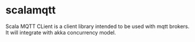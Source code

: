 scalamqtt
=========
Scala MQTT CLient is a client library intended to be used with mqtt brokers. 
It will integrate with akka concurrency model.
